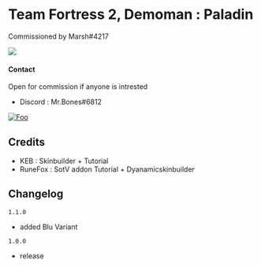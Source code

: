 
# Team Fortress 2, Demoman : Paladin

Commissioned by Marsh#4217

![](https://media.discordapp.net/attachments/1004411233958637619/1008428050620371045/unknown.png?width=332&height=467)

#### Contact

Open for commission if anyone is intrested

- Discord : Mr.Bones#6812

[![Foo](https://uploads-ssl.webflow.com/5c14e387dab576fe667689cf/61e11d6ea0473a3528b575b4_Button-3-p-500.png)](https://ko-fi.com/lzyskchy)


## Credits

- KEB : Skinbuilder + Tutorial
- RuneFox : SotV addon Tutorial + Dyanamicskinbuilder

## Changelog

`1.1.0`
- added Blu Variant

`1.0.0`
- release